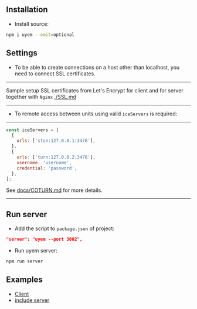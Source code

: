 ## Installation

- Install source:

```sh
npm i uyem --omit=optional
```

## Settings

- To be able to create connections on a host other than localhost, you need to connect SSL certificates.

---

Sample setup SSL certificates from Let's Encrypt for client and for server together with `Nginx` [./SSL.md](./SSL.md)

---

- To remote access between units using valid `iceServers` is required:

---

```javascript
const iceServers = [
  {
    urls: ['stun:127.0.0.1:3478'],
  },
  {
    urls: ['turn:127.0.0.2:3478'],
    username: 'username',
    credential: 'password',
  },
];
```

See [docs/COTURN.md](docs/COTURN.md) for more details.

---

## Run server

- Add the script to `package.json` of project:

```json
"server": "uyem --port 3002",
```

- Run uyem server:

```sh
npm run server
```

## Examples

- [Client](examples/hello-world/src/App.jsx)
- [include server](examples/server/index.js)
